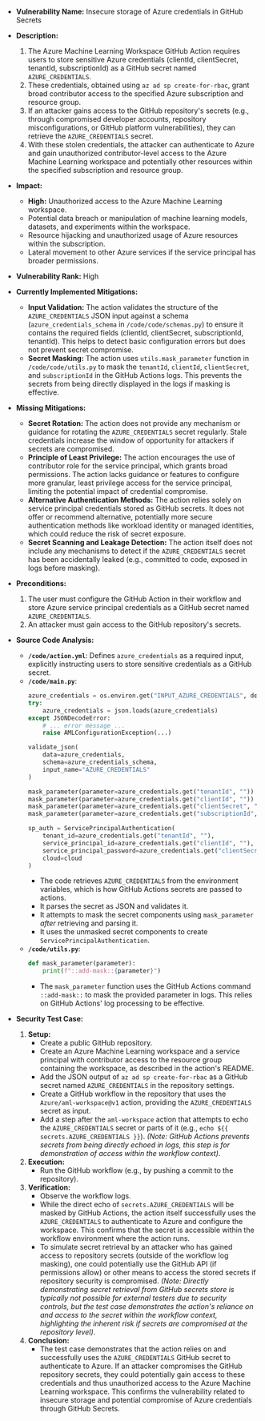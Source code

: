 - **Vulnerability Name:** Insecure storage of Azure credentials in GitHub Secrets
- **Description:**
    1. The Azure Machine Learning Workspace GitHub Action requires users to store sensitive Azure credentials (clientId, clientSecret, tenantId, subscriptionId) as a GitHub secret named `AZURE_CREDENTIALS`.
    2. These credentials, obtained using `az ad sp create-for-rbac`, grant broad contributor access to the specified Azure subscription and resource group.
    3. If an attacker gains access to the GitHub repository's secrets (e.g., through compromised developer accounts, repository misconfigurations, or GitHub platform vulnerabilities), they can retrieve the `AZURE_CREDENTIALS` secret.
    4. With these stolen credentials, the attacker can authenticate to Azure and gain unauthorized contributor-level access to the Azure Machine Learning workspace and potentially other resources within the specified subscription and resource group.
- **Impact:**
    - **High:** Unauthorized access to the Azure Machine Learning workspace.
    - Potential data breach or manipulation of machine learning models, datasets, and experiments within the workspace.
    - Resource hijacking and unauthorized usage of Azure resources within the subscription.
    - Lateral movement to other Azure services if the service principal has broader permissions.
- **Vulnerability Rank:** High
- **Currently Implemented Mitigations:**
    - **Input Validation:** The action validates the structure of the `AZURE_CREDENTIALS` JSON input against a schema (`azure_credentials_schema` in `/code/code/schemas.py`) to ensure it contains the required fields (clientId, clientSecret, subscriptionId, tenantId). This helps to detect basic configuration errors but does not prevent secret compromise.
    - **Secret Masking:** The action uses `utils.mask_parameter` function in `/code/code/utils.py` to mask the `tenantId`, `clientId`, `clientSecret`, and `subscriptionId` in the GitHub Actions logs. This prevents the secrets from being directly displayed in the logs if masking is effective.
- **Missing Mitigations:**
    - **Secret Rotation:** The action does not provide any mechanism or guidance for rotating the `AZURE_CREDENTIALS` secret regularly. Stale credentials increase the window of opportunity for attackers if secrets are compromised.
    - **Principle of Least Privilege:** The action encourages the use of contributor role for the service principal, which grants broad permissions.  The action lacks guidance or features to configure more granular, least privilege access for the service principal, limiting the potential impact of credential compromise.
    - **Alternative Authentication Methods:** The action relies solely on service principal credentials stored as GitHub secrets. It does not offer or recommend alternative, potentially more secure authentication methods like workload identity or managed identities, which could reduce the risk of secret exposure.
    - **Secret Scanning and Leakage Detection:** The action itself does not include any mechanisms to detect if the `AZURE_CREDENTIALS` secret has been accidentally leaked (e.g., committed to code, exposed in logs before masking).
- **Preconditions:**
    1. The user must configure the GitHub Action in their workflow and store Azure service principal credentials as a GitHub secret named `AZURE_CREDENTIALS`.
    2. An attacker must gain access to the GitHub repository's secrets.
- **Source Code Analysis:**
    - **`/code/action.yml`**: Defines `azure_credentials` as a required input, explicitly instructing users to store sensitive credentials as a GitHub secret.
    - **`/code/main.py`**:
        ```python
        azure_credentials = os.environ.get("INPUT_AZURE_CREDENTIALS", default="{}")
        try:
            azure_credentials = json.loads(azure_credentials)
        except JSONDecodeError:
            # ... error message ...
            raise AMLConfigurationException(...)

        validate_json(
            data=azure_credentials,
            schema=azure_credentials_schema,
            input_name="AZURE_CREDENTIALS"
        )

        mask_parameter(parameter=azure_credentials.get("tenantId", ""))
        mask_parameter(parameter=azure_credentials.get("clientId", ""))
        mask_parameter(parameter=azure_credentials.get("clientSecret", ""))
        mask_parameter(parameter=azure_credentials.get("subscriptionId", ""))

        sp_auth = ServicePrincipalAuthentication(
            tenant_id=azure_credentials.get("tenantId", ""),
            service_principal_id=azure_credentials.get("clientId", ""),
            service_principal_password=azure_credentials.get("clientSecret", ""),
            cloud=cloud
        )
        ```
        - The code retrieves `AZURE_CREDENTIALS` from the environment variables, which is how GitHub Actions secrets are passed to actions.
        - It parses the secret as JSON and validates it.
        - It attempts to mask the secret components using `mask_parameter` *after* retrieving and parsing it.
        - It uses the unmasked secret components to create `ServicePrincipalAuthentication`.
    - **`/code/utils.py`**:
        ```python
        def mask_parameter(parameter):
            print(f"::add-mask::{parameter}")
        ```
        - The `mask_parameter` function uses the GitHub Actions command `::add-mask::` to mask the provided parameter in logs. This relies on GitHub Actions' log processing to be effective.

- **Security Test Case:**
    1. **Setup:**
        - Create a public GitHub repository.
        - Create an Azure Machine Learning workspace and a service principal with contributor access to the resource group containing the workspace, as described in the action's README.
        - Add the JSON output of `az ad sp create-for-rbac` as a GitHub secret named `AZURE_CREDENTIALS` in the repository settings.
        - Create a GitHub workflow in the repository that uses the `Azure/aml-workspace@v1` action, providing the `AZURE_CREDENTIALS` secret as input.
        - Add a step after the `aml-workspace` action that attempts to echo the `AZURE_CREDENTIALS` secret or parts of it (e.g., `echo ${{ secrets.AZURE_CREDENTIALS }}`).  *(Note: GitHub Actions prevents secrets from being directly echoed in logs, this step is for demonstration of access within the workflow context)*.
    2. **Execution:**
        - Run the GitHub workflow (e.g., by pushing a commit to the repository).
    3. **Verification:**
        - Observe the workflow logs.
        - While the direct echo of `secrets.AZURE_CREDENTIALS` will be masked by GitHub Actions, the action itself successfully uses the `AZURE_CREDENTIALS` to authenticate to Azure and configure the workspace. This confirms that the secret is accessible within the workflow environment where the action runs.
        - To simulate secret retrieval by an attacker who has gained access to repository secrets (outside of the workflow log masking), one could potentially use the GitHub API (if permissions allow) or other means to access the stored secrets if repository security is compromised.  *(Note: Directly demonstrating secret retrieval from GitHub secrets store is typically not possible for external testers due to security controls, but the test case demonstrates the action's reliance on and access to the secret within the workflow context, highlighting the inherent risk if secrets are compromised at the repository level)*.
    4. **Conclusion:**
        - The test case demonstrates that the action relies on and successfully uses the `AZURE_CREDENTIALS` GitHub secret to authenticate to Azure. If an attacker compromises the GitHub repository secrets, they could potentially gain access to these credentials and thus unauthorized access to the Azure Machine Learning workspace. This confirms the vulnerability related to insecure storage and potential compromise of Azure credentials through GitHub Secrets.